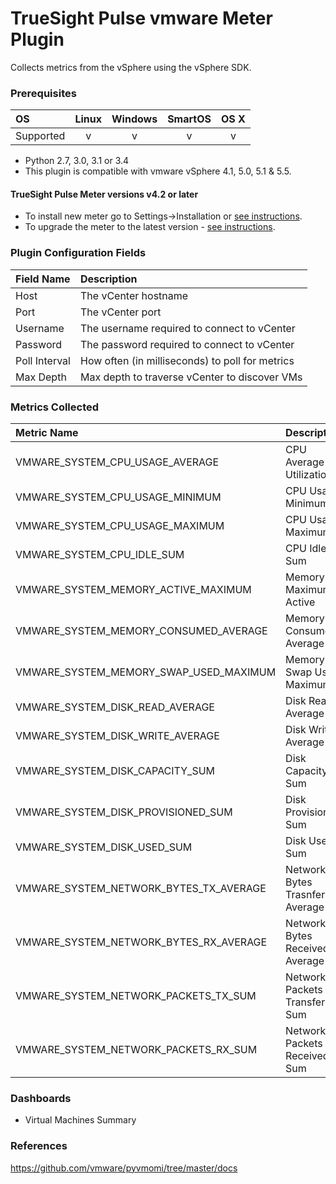 TrueSight Pulse vmware Meter Plugin
===================================

Collects metrics from the vSphere using the vSphere SDK.

### Prerequisites

|     OS    | Linux | Windows | SmartOS | OS X |
|:----------|:-----:|:-------:|:-------:|:----:|
| Supported |   v   |    v    |    v    |  v   |

* Python 2.7, 3.0, 3.1 or 3.4
* This plugin is compatible with vmware vSphere	4.1, 5.0, 5.1 & 5.5.

#### TrueSight Pulse Meter versions v4.2 or later 

- To install new meter go to Settings->Installation or [see instructions](https://help.boundary.com/hc/en-us/sections/200634331-Installation).
- To upgrade the meter to the latest version - [see instructions](https://help.boundary.com/hc/en-us/articles/201573102-Upgrading-the-Boundary-Meter).

### Plugin Configuration Fields

|Field Name   |Description                                                      |
|:------------|:----------------------------------------------------------------|
|Host         |The vCenter hostname                                             |
|Port         |The vCenter port                                                 |
|Username     |The username required to connect to vCenter                      |
|Password     |The password required to connect to vCenter                      |
|Poll Interval|How often (in milliseconds) to poll for metrics                  |
|Max Depth    |Max depth to traverse vCenter to discover VMs                    |

### Metrics Collected

|Metric Name                           |Description                                    |
|:-------------------------------------|:----------------------------------------------|
|VMWARE_SYSTEM_CPU_USAGE_AVERAGE       |CPU Average Utilization                        |
|VMWARE_SYSTEM_CPU_USAGE_MINIMUM       |CPU Usage Minimum                              |
|VMWARE_SYSTEM_CPU_USAGE_MAXIMUM       |CPU Usage Maximum                              |
|VMWARE_SYSTEM_CPU_IDLE_SUM            |CPU Idle Sum                                   |
|VMWARE_SYSTEM_MEMORY_ACTIVE_MAXIMUM   |Memory Maximum Active                          |
|VMWARE_SYSTEM_MEMORY_CONSUMED_AVERAGE |Memory Consumed Average                        |
|VMWARE_SYSTEM_MEMORY_SWAP_USED_MAXIMUM|Memory Swap Used Maximum                       |
|VMWARE_SYSTEM_DISK_READ_AVERAGE       |Disk Read Average                              |
|VMWARE_SYSTEM_DISK_WRITE_AVERAGE      |Disk Write Average                             |
|VMWARE_SYSTEM_DISK_CAPACITY_SUM       |Disk Capacity Sum                              |
|VMWARE_SYSTEM_DISK_PROVISIONED_SUM    |Disk Provisioned Sum                           |
|VMWARE_SYSTEM_DISK_USED_SUM           |Disk Used Sum                                  |
|VMWARE_SYSTEM_NETWORK_BYTES_TX_AVERAGE|Network Bytes Trasnferred Average              |
|VMWARE_SYSTEM_NETWORK_BYTES_RX_AVERAGE|Network Bytes Received Average                 |
|VMWARE_SYSTEM_NETWORK_PACKETS_TX_SUM  |Network Packets Transferred Sum                |
|VMWARE_SYSTEM_NETWORK_PACKETS_RX_SUM  |Network Packets Received Sum                   | 

### Dashboards

- Virtual Machines Summary

### References

https://github.com/vmware/pyvmomi/tree/master/docs

